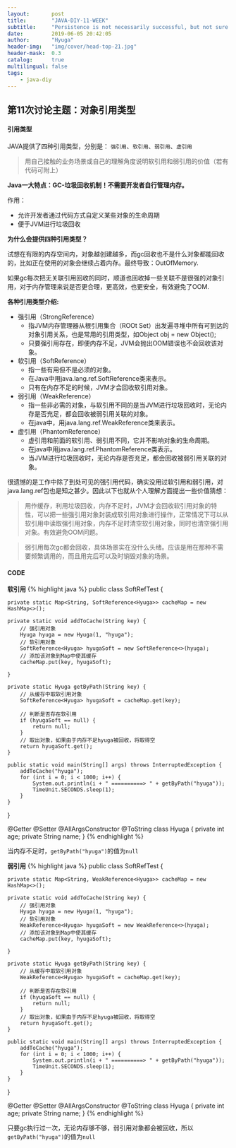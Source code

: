 ```yaml
---
layout:       post
title:        "JAVA-DIY-11-WEEK"
subtitle:     "Persistence is not necessarily successful, but not sure will not succeed."
date:         2019-06-05 20:42:05
author:       "Hyuga"
header-img:   "img/cover/head-top-21.jpg"
header-mask:  0.3
catalog:      true
multilingual: false
tags:
    - java-diy
---
```


## 第11次讨论主题：对象引用类型

#### 引用类型

JAVA提供了四种引用类型，分别是： `强引用`、`软引用`、`弱引用`、`虚引用`

> 用自己接触的业务场景或自己的理解角度说明软引用和弱引用的价值（若有代码可附上）

**Java一大特点：GC-垃圾回收机制！不需要开发者自行管理内存。**

作用：  
- 允许开发者通过代码方式自定义某些对象的生命周期
- 便于JVM进行垃圾回收

**为什么会提供四种引用类型？**

试想在有限的内存空间内，对象越创建越多，而gc回收也不是什么对象都能回收的，比如正在使用的对象会继续占着内存。最终导致：OutOfMemory.

如果gc每次把无关联引用回收的同时，顺道也回收掉一些关联不是很强的对象引用，对于内存管理来说是否更合理，更高效，也更安全，有效避免了OOM.

**各种引用类型介绍:**
- 强引用（StrongReference）
    - 指JVM内存管理器从根引用集合（ROOt Set）出发遍寻堆中所有可到达的对象引用关系，也是常用的引用类型，如Object obj = new Object();
    - 只要强引用存在，即便内存不足，JVM会抛出OOM错误也不会回收该对象。
- 软引用（SoftReference）
    - 指一些有用但不是必须的对象。
    - 在Java中用java.lang.ref.SoftReference类来表示。
    - 只有在内存不足的时候，JVM才会回收软引用对象。
- 弱引用（WeakReference）
    - 指一些非必需的对象，与软引用不同的是当JVM进行垃圾回收时，无论内存是否充足，都会回收被弱引用关联的对象。
    - 在java中，用java.lang.ref.WeakReference类来表示。 
- 虚引用（PhantomReference）
    - 虚引用和前面的软引用、弱引用不同，它并不影响对象的生命周期。
    - 在java中用java.lang.ref.PhantomReference类表示。
    - 当JVM进行垃圾回收时，无论内存是否充足，都会回收被弱引用关联的对象。

很遗憾的是工作中除了到处可见的强引用代码，确实没用过软引用和弱引用，对java.lang.ref包也是知之甚少。因此以下也就从个人理解方面提出一些价值猜想：

> 用作缓存，利用垃圾回收，内存不足时，JVM才会回收软引用对象的特性，可以把一些强引用对象封装成软引用对象进行操作，正常情况下可以从软引用中读取强引用对象，内存不足时清空软引用对象，同时也清空强引用对象。有效避免OOM问题。

> 弱引用每次gc都会回收，具体场景实在没什么头绪。应该是用在那种不需要频繁调用的，而且用完后可以及时销毁对象的场景。

#### CODE

**软引用**
{% highlight java %}
public class SoftRefTest {

    private static Map<String, SoftReference<Hyuga>> cacheMap = new HashMap<>();

    private static void addToCache(String key) {
        // 强引用对象
        Hyuga hyuga = new Hyuga(1, "hyuga");
        // 软引用对象
        SoftReference<Hyuga> hyugaSoft = new SoftReference<>(hyuga);
        // 添加该对象到Map中使其缓存
        cacheMap.put(key, hyugaSoft);

    }

    private static Hyuga getByPath(String key) {
        // 从缓存中取软引用对象
        SoftReference<Hyuga> hyugaSoft = cacheMap.get(key);

        // 判断是否存在软引用
        if (hyugaSoft == null) {
            return null;
        }
        // 取出对象，如果由于内存不足hyuga被回收，将取得空
        return hyugaSoft.get();
    }

    public static void main(String[] args) throws InterruptedException {
        addToCache("hyuga");
        for (int i = 0; i < 1000; i++) {
            System.out.println(i + " ==========> " + getByPath("hyuga"));
            TimeUnit.SECONDS.sleep(1);
        }
    }

}

@Getter
@Setter
@AllArgsConstructor
@ToString
class Hyuga {
    private int age;
    private String name;
}
{% endhighlight %}

当内存不足时，`getByPath("hyuga")`的值为`null`

**弱引用**
{% highlight java %}
public class SoftRefTest {

    private static Map<String, WeakReference<Hyuga>> cacheMap = new HashMap<>();

    private static void addToCache(String key) {
        // 强引用对象
        Hyuga hyuga = new Hyuga(1, "hyuga");
        // 软引用对象
        WeakReference<Hyuga> hyugaSoft = new WeakReference<>(hyuga);
        // 添加该对象到Map中使其缓存
        cacheMap.put(key, hyugaSoft);

    }

    private static Hyuga getByPath(String key) {
        // 从缓存中取软引用对象
        WeakReference<Hyuga> hyugaSoft = cacheMap.get(key);

        // 判断是否存在软引用
        if (hyugaSoft == null) {
            return null;
        }
        // 取出对象，如果由于内存不足hyuga被回收，将取得空
        return hyugaSoft.get();
    }

    public static void main(String[] args) throws InterruptedException {
        addToCache("hyuga");
        for (int i = 0; i < 1000; i++) {
            System.out.println(i + " ==========> " + getByPath("hyuga"));
            TimeUnit.SECONDS.sleep(1);
        }
    }

}

@Getter
@Setter
@AllArgsConstructor
@ToString
class Hyuga {
    private int age;
    private String name;
}
{% endhighlight %}

只要gc执行过一次，无论内存够不够，弱引用对象都会被回收，所以`getByPath("hyuga")`的值为`null`





